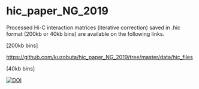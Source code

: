 # hic_paper_NG_2019

Processed Hi-C interaction matrices (iterative correction) saved in .hic format (200kb or 40kb bins) are available on the following links.

[200kb bins]

https://github.com/kuzobuta/hic_paper_NG_2019/tree/master/data/hic_files

[40kb bins]

[![DOI](https://zenodo.org/badge/DOI/10.5281/zenodo.3371884.svg)](https://doi.org/10.5281/zenodo.3371884)
